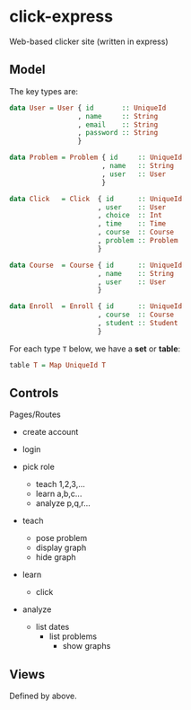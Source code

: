 # click-express

Web-based clicker site (written in express)

## Model

The key types are:

```haskell
data User = User { id       :: UniqueId
                 , name     :: String
                 , email    :: String
                 , password :: String
                 }

data Problem = Problem { id     :: UniqueId
                       , name   :: String
                       , user   :: User
                       }

data Click   = Click  { id      :: UniqueId
                      , user    :: User
                      , choice  :: Int
                      , time    :: Time
                      , course  :: Course
                      , problem :: Problem
                      }

data Course  = Course { id      :: UniqueId
                      , name    :: String
                      , user    :: User
                      }

data Enroll  = Enroll { id      :: UniqueId
                      , course  :: Course
                      , student :: Student
                      }
```

For each type `T` below, we have a **set** or **table**:

```haskell
table T = Map UniqueId T
```

## Controls

Pages/Routes

+ create account

+ login

+ pick role
  * teach 1,2,3,...
  * learn a,b,c...
  * analyze p,q,r...

+ teach
  * pose problem
  * display graph
  * hide graph

+ learn
  * click
   
+ analyze
  * list dates
     * list problems
       * show graphs

## Views

Defined by above.

